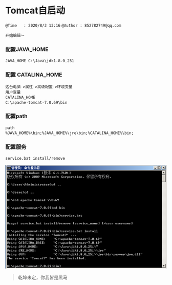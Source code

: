 # Tomcat自启动
`@Time   : 2020/8/3 13:16`
`@Author : 852782749@qq.com`


```
开始编辑～
```

### 配置JAVA_HOME
```angular2html
JAVA_HOME C:\Java\jdk1.8.0_251
```

### 配置 CATALINA_HOME
```angular2html
这台电脑->属性->高级配置->环境变量
用户变量
CATALINA_HOME
C:\apache-tomcat-7.0.69\bin
```
### 配置path
```angular2html
path
%JAVA_HOME%\bin;%JAVA_HOME%\jre\bin;%CATALINA_HOME%\bin;
```
### 配置服务
```angular2html
service.bat install/remove
```
![](images\tomcat_01.png)


> 乾坤未定，你我皆是黑马